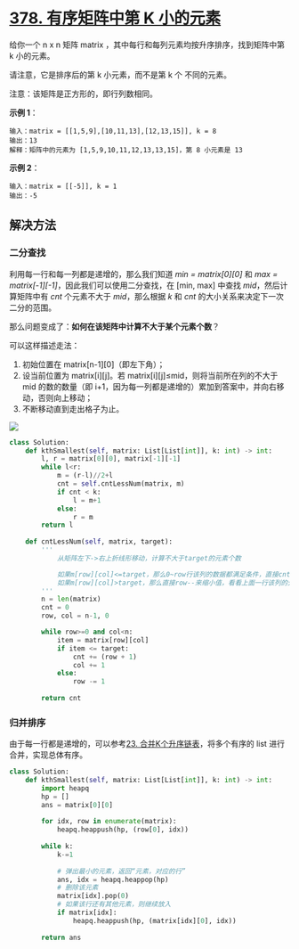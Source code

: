 # [378. 有序矩阵中第 K 小的元素](https://leetcode-cn.com/problems/kth-smallest-element-in-a-sorted-matrix/)

给你一个 n x n 矩阵 matrix ，其中每行和每列元素均按升序排序，找到矩阵中第 k 小的元素。

请注意，它是排序后的第 k 小元素，而不是第 k 个 不同的元素。

注意：该矩阵是正方形的，即行列数相同。

**示例 1**：
```
输入：matrix = [[1,5,9],[10,11,13],[12,13,15]], k = 8
输出：13
解释：矩阵中的元素为 [1,5,9,10,11,12,13,13,15]，第 8 小元素是 13
```
**示例 2**：
```
输入：matrix = [[-5]], k = 1
输出：-5
```

## 解决方法

### 二分查找

利用每一行和每一列都是递增的，那么我们知道 *min = matrix[0][0]* 和 *max = matrix[-1][-1]*，因此我们可以使用二分查找，在 [min, max] 中查找 *mid*，然后计算矩阵中有 *cnt* 个元素不大于 *mid*，那么根据 *k* 和 *cnt* 的大小关系来决定下一次二分的范围。

那么问题变成了：**如何在该矩阵中计算不大于某个元素个数**？

可以这样描述走法：

1. 初始位置在 matrix[n-1][0]（即左下角）；
2. 设当前位置为 matrix[i][j]。若 matrix[i][j]≤mid，则将当前所在列的不大于 mid 的数的数量（即 i+1，因为每一列都是递增的）累加到答案中，并向右移动，否则向上移动；
3. 不断移动直到走出格子为止。

<img src="https://assets.leetcode-cn.com/solution-static/378/378_fig3.png">

```py
class Solution:
    def kthSmallest(self, matrix: List[List[int]], k: int) -> int:
        l, r = matrix[0][0], matrix[-1][-1]
        while l<r:
            m = (r-l)//2+l
            cnt = self.cntLessNum(matrix, m)
            if cnt < k:
                l = m+1
            else:
                r = m
        return l
    
    def cntLessNum(self, matrix, target):
        '''
            从矩阵左下->右上折线形移动，计算不大于target的元素个数

            如果m[row][col]<=target，那么0~row行该列的数据都满足条件，直接cnt += (row+1)，并尝试向右移动，找更大的元素
            如果m[row][col]>target，那么直接row--来缩小值，看看上面一行该列的元素是否满足条件
        '''
        n = len(matrix)
        cnt = 0
        row, col = n-1, 0

        while row>=0 and col<n:
            item = matrix[row][col]
            if item <= target:
                cnt += (row + 1)
                col += 1
            else:
                row -= 1
        
        return cnt
```

### 归并排序

由于每一行都是递增的，可以参考[23. 合并K个升序链表](https://leetcode-cn.com/problems/merge-k-sorted-lists/)，将多个有序的 list 进行合并，实现总体有序。

```py
class Solution:
    def kthSmallest(self, matrix: List[List[int]], k: int) -> int:
        import heapq
        hp = []
        ans = matrix[0][0]
        
        for idx, row in enumerate(matrix):
            heapq.heappush(hp, (row[0], idx))
        
        while k:
            k-=1
            
            # 弹出最小的元素，返回“元素，对应的行”
            ans, idx = heapq.heappop(hp)
            # 删除该元素
            matrix[idx].pop(0)
            # 如果该行还有其他元素，则继续放入
            if matrix[idx]:
                heapq.heappush(hp, (matrix[idx][0], idx))
        
        return ans
```